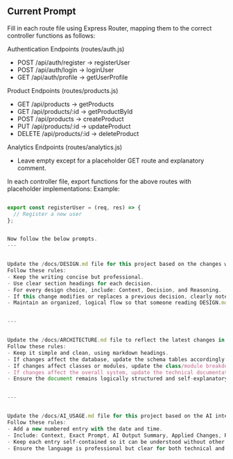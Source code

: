 ## Current Prompt
Fill in each route file using Express Router, mapping them to the correct controller functions as follows:

Authentication Endpoints (routes/auth.js)
- POST /api/auth/register → registerUser
- POST /api/auth/login → loginUser
- GET /api/auth/profile → getUserProfile

Product Endpoints (routes/products.js)
- GET /api/products → getProducts
- GET /api/products/:id → getProductById
- POST /api/products → createProduct
- PUT /api/products/:id → updateProduct
- DELETE /api/products/:id → deleteProduct

Analytics Endpoints (routes/analytics.js)
- Leave empty except for a placeholder GET route and explanatory comment.

In each controller file, export functions for the above routes with placeholder implementations:
Example:
```js

export const registerUser = (req, res) => {
  // Register a new user
};


Now follow the below prompts.
---


Update the /docs/DESIGN.md file for this project based on the changes we just discussed. 
Follow these rules:
- Keep the writing concise but professional.
- Use clear section headings for each decision.
- For every design choice, include: Context, Decision, and Reasoning.
- If this change modifies or replaces a previous decision, clearly note it.
- Maintain an organized, logical flow so that someone reading DESIGN.md alone can understand why each major decision was made.


---


Update the /docs/ARCHITECTURE.md file to reflect the latest changes in code or system design from this session. 
Follow these rules:
- Keep it simple and clean, using markdown headings.
- If changes affect the database, update the schema tables accordingly.
- If changes affect classes or modules, update the class/module breakdown with concise descriptions of their roles.
- If changes affect the overall system, update the technical documentation and flow diagrams/text to match.
- Ensure the document remains logically structured and self-explanatory for someone seeing it for the first time.


---


Update the /docs/AI_USAGE.md file for this project based on the AI interaction we just had. 
Follow these rules:
- Add a new numbered entry with the date and time.
- Include: Context, Exact Prompt, AI Output Summary, Applied Changes, Reasoning, Verification method, and Related Commit.
- Keep each entry self-contained so it can be understood without other context.
- Ensure the language is professional but clear for both technical and non-technical readers.
